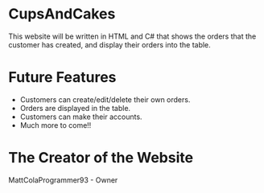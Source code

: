 # CupsAndCakes
This website will be written in HTML and C# that shows the orders that the customer has created, and display their orders into the table.

# Future Features
- Customers can create/edit/delete their own orders.
- Orders are displayed in the table.
- Customers can make their accounts.
- Much more to come!!

# The Creator of the Website
MattColaProgrammer93 - Owner
